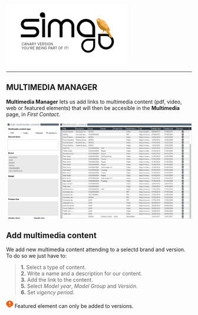 ![sima2](Images/en-EN_simacanaryversionbn.png)  
  
---  
  
## MULTIMEDIA MANAGER

**Multimedia Manager** lets us add links to multimedia content (pdf, video, web or featured elements) that will then be accesible in the **Multimedia** page, in _First Contact_.  

![Multiemdia contentl](Images/en-EN_multimedia_content_manager.png)    
  


## Add multimedia content
  
We add new multimedia content attending to a selectd brand and version. To do so we just have to:  
  
>**1.** Select a type of content.    
 **2.** Write a name and a description for our content.  
 **3.** Add the link to the content.  
 **5.** Select _Model year_, _Model Group_ and _Versión_.    
 **6.** Set _vigency period_.   

![](Images/es-ES_remember.png) Featured element can only be added to versions.  
 
  

  



